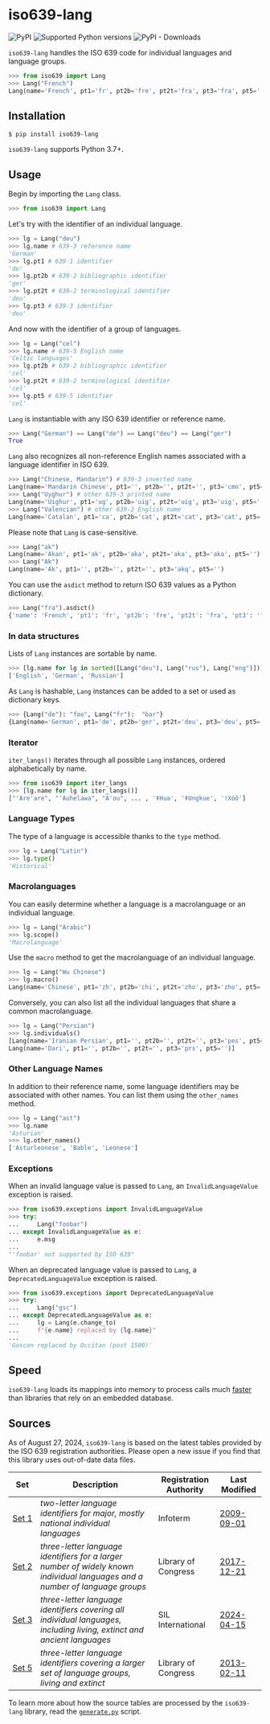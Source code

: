 
# iso639-lang

![PyPI](https://img.shields.io/pypi/v/iso639-lang)
![Supported Python versions](https://img.shields.io/pypi/pyversions/iso639-lang.svg)
![PyPI - Downloads](https://img.shields.io/pypi/dm/iso639-lang)
  
`iso639-lang` handles the ISO 639 code for individual languages and language groups.

```python
>>> from iso639 import Lang
>>> Lang("French")
Lang(name='French', pt1='fr', pt2b='fre', pt2t='fra', pt3='fra', pt5='')
```

## Installation

```console
$ pip install iso639-lang
```
`iso639-lang` supports Python 3.7+.  
  
## Usage

Begin by importing the `Lang` class.
```python
>>> from iso639 import Lang
```

Let's try with the identifier of an individual language.
```python
>>> lg = Lang("deu")
>>> lg.name # 639-3 reference name
'German'
>>> lg.pt1 # 639-1 identifier
'de'
>>> lg.pt2b # 639-2 bibliographic identifier
'ger'
>>> lg.pt2t # 639-2 terminological identifier
'deu'
>>> lg.pt3 # 639-3 identifier
'deu'
```

And now with the identifier of a group of languages.
```python
>>> lg = Lang("cel")
>>> lg.name # 639-5 English name
'Celtic languages'
>>> lg.pt2b # 639-2 bibliographic identifier
'cel'
>>> lg.pt2t # 639-2 terminological identifier
'cel'
>>> lg.pt5 # 639-5 identifier
'cel'
```

`Lang` is instantiable with any ISO 639 identifier or reference name.
```python
>>> Lang("German") == Lang("de") == Lang("deu") == Lang("ger")
True
```

`Lang` also recognizes all non-reference English names associated with a language identifier in ISO 639.
```python
>>> Lang("Chinese, Mandarin") # 639-3 inverted name
Lang(name='Mandarin Chinese', pt1='', pt2b='', pt2t='', pt3='cmn', pt5='')
>>> Lang("Uyghur") # other 639-3 printed name
Lang(name='Uighur', pt1='ug', pt2b='uig', pt2t='uig', pt3='uig', pt5='')
>>> Lang("Valencian") # other 639-2 English name
Lang(name='Catalan', pt1='ca', pt2b='cat', pt2t='cat', pt3='cat', pt5='')
```

Please note that `Lang` is case-sensitive.
```python
>>> Lang("ak")
Lang(name='Akan', pt1='ak', pt2b='aka', pt2t='aka', pt3='aka', pt5='')
>>> Lang("Ak")
Lang(name='Ak', pt1='', pt2b='', pt2t='', pt3='akq', pt5='')
```

You can use the `asdict` method to return ISO 639 values as a Python dictionary.
```python
>>> Lang("fra").asdict()
{'name': 'French', 'pt1': 'fr', 'pt2b': 'fre', 'pt2t': 'fra', 'pt3': 'fra', 'pt5': ''}
```

### In data structures

Lists of `Lang` instances are sortable by name. 
```python
>>> [lg.name for lg in sorted([Lang("deu"), Lang("rus"), Lang("eng")])]
['English', 'German', 'Russian']
```
As `Lang` is hashable, `Lang` instances can be added to a set or used as dictionary keys.
```python
>>> {Lang("de"): "foo", Lang("fr"):  "bar"}
{Lang(name='German', pt1='de', pt2b='ger', pt2t='deu', pt3='deu', pt5=''): 'foo', Lang(name='French', pt1='fr', pt2b='fre', pt2t='fra', pt3='fra', pt5=''): 'bar'}
```

### Iterator

`iter_langs()` iterates through all possible `Lang` instances, ordered alphabetically by name.

```python
>>> from iso639 import iter_langs
>>> [lg.name for lg in iter_langs()]
["'Are'are", "'Auhelawa", "A'ou", ... , 'ǂHua', 'ǂUngkue', 'ǃXóõ']
```

### Language Types

The type of a language is accessible thanks to the `type` method.
```python
>>> lg = Lang("Latin")
>>> lg.type()
'Historical'
```

### Macrolanguages

You can easily determine whether a language is a macrolanguage or an individual language.
```python
>>> lg = Lang("Arabic")
>>> lg.scope()
'Macrolanguage'
```

Use the `macro` method to get the macrolanguage of an individual language.
```python
>>> lg = Lang("Wu Chinese")
>>> lg.macro()
Lang(name='Chinese', pt1='zh', pt2b='chi', pt2t='zho', pt3='zho', pt5='')
```

Conversely, you can also list all the individual languages that share a common macrolanguage.
```python
>>> lg = Lang("Persian")
>>> lg.individuals()
[Lang(name='Iranian Persian', pt1='', pt2b='', pt2t='', pt3='pes', pt5=''), 
Lang(name='Dari', pt1='', pt2b='', pt2t='', pt3='prs', pt5='')]
```

### Other Language Names

In addition to their reference name, some language identifiers may be associated with other names. You can list them using the `other_names` method.
```python
>>> lg = Lang("ast")
>>> lg.name
'Asturian'
>>> lg.other_names()
['Asturleonese', 'Bable', 'Leonese']
```

### Exceptions

When an invalid language value is passed to `Lang`, an `InvalidLanguageValue` exception is raised.
```python
>>> from iso639.exceptions import InvalidLanguageValue
>>> try:
...     Lang("foobar")
... except InvalidLanguageValue as e:
...     e.msg
... 
"'foobar' not supported by ISO 639"
```

When an deprecated language value is passed to `Lang`, a `DeprecatedLanguageValue` exception is raised.
```python
>>> from iso639.exceptions import DeprecatedLanguageValue
>>> try:
...     Lang("gsc")
... except DeprecatedLanguageValue as e:
...     lg = Lang(e.change_to)
...     f"{e.name} replaced by {lg.name}"
...
'Gascon replaced by Occitan (post 1500)'
```


## Speed

`iso639-lang` loads its mappings into memory to process calls much [faster](https://github.com/LBeaudoux/benchmark-iso639) than libraries that rely on an embedded database.


## Sources

As of August 27, 2024, `iso639-lang` is based on the latest tables provided by the ISO 639 registration authorities. Please open a new issue if you find that this library uses out-of-date data files.
 
| Set                                                                            | Description                                                                                                                  | Registration Authority | Last Modified                                                             |
|--------------------------------------------------------------------------------|------------------------------------------------------------------------------------------------------------------------------|------------------------|---------------------------------------------------------------------------|
| [Set 1](https://iso639-3.sil.org/sites/iso639-3/files/downloads/iso-639-3.tab) | _two-letter language identifiers for major, mostly national individual languages_                                            | Infoterm               | [2009-09-01](https://www.loc.gov/standards/iso639-2/php/code_changes.php) |
| [Set 2](https://www.loc.gov/standards/iso639-2/ISO-639-2_utf-8.txt)            | _three-letter language identifiers for a larger number of widely known individual languages and a number of language groups_ | Library of Congress    | [2017-12-21](https://www.loc.gov/standards/iso639-2/php/code_changes.php) |
| [Set 3](https://iso639-3.sil.org/sites/iso639-3/files/downloads/iso-639-3.tab) | _three-letter language identifiers covering all individual languages, including living, extinct and ancient languages_       | SIL International      | [2024-04-15](https://iso639-3.sil.org/code_tables/download_tables)        |
| [Set 5](http://id.loc.gov/vocabulary/iso639-5.tsv)                             | _three-letter language identifiers covering a larger set of language groups, living and extinct_                             | Library of Congress    | [2013-02-11](https://www.loc.gov/standards/iso639-5/changes.php)          |

To learn more about how the source tables are processed by the `iso639-lang` library, read the [`generate.py`](https://github.com/LBeaudoux/iso639/blob/master/generate.py) script.

